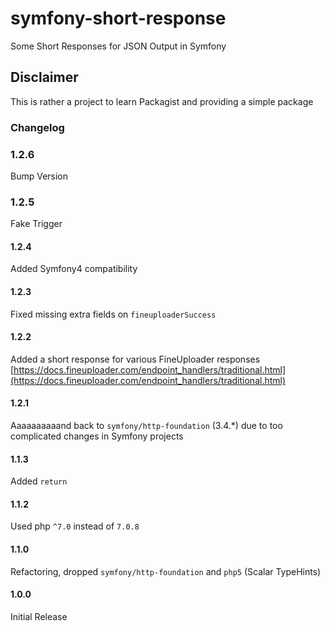# symfony-short-response
Some Short Responses for JSON Output in Symfony

## Disclaimer
This is rather a project to learn Packagist and providing a simple package

### Changelog
### 1.2.6
Bump Version

### 1.2.5
Fake Trigger

#### 1.2.4
Added Symfony4 compatibility

#### 1.2.3
Fixed missing extra fields on `fineuploaderSuccess`

#### 1.2.2
Added a short response for various FineUploader responses [https://docs.fineuploader.com/endpoint_handlers/traditional.html](https://docs.fineuploader.com/endpoint_handlers/traditional.html)

#### 1.2.1
Aaaaaaaaaand back to `symfony/http-foundation` (3.4.*) due to too complicated changes in Symfony projects

#### 1.1.3
Added `return`

#### 1.1.2
Used php `^7.0` instead of `7.0.8`

#### 1.1.0
Refactoring, dropped `symfony/http-foundation` and `php5` (Scalar TypeHints)

#### 1.0.0
Initial Release
